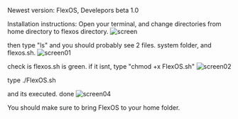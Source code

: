 Newest version:
FlexOS, Develepors beta 1.0

Installation instructions:
Open your terminal, and change directories from home directory to flexos directory.
![screen](https://github.com/user-attachments/assets/4143ef03-6fc5-4e86-92a1-6a4f39b7b231)

then type "ls" and you should probably see 2 files. system folder, and flexos.sh.
![screen01](https://github.com/user-attachments/assets/da9781e2-4a40-46de-ad4f-0cf914df6475)

check is flexos.sh is green. if it isnt, type "chmod +x FlexOS.sh"
![screen02](https://github.com/user-attachments/assets/43d96cef-ff3b-4dd3-b2d5-864fb097b6f1)

type ./FlexOS.sh

and its executed. done
![screen04](https://github.com/user-attachments/assets/866f35c2-7e48-434e-9bbc-df0e25c30934)

You should make sure to bring FlexOS to your home folder.
